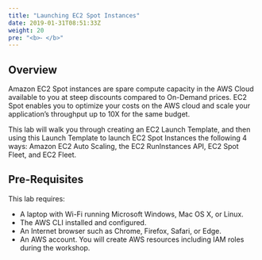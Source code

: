 ```yaml
---
title: "Launching EC2 Spot Instances"
date: 2019-01-31T08:51:33Z
weight: 20
pre: "<b>⁃ </b>"
---
```


## Overview

Amazon EC2 Spot instances are spare compute capacity in the AWS Cloud
available to you at steep discounts compared to On-Demand prices. EC2
Spot enables you to optimize your costs on the AWS cloud and scale your
application’s throughput up to 10X for the same budget.

This lab will walk you through creating an EC2 Launch Template, and then
using this Launch Template to launch EC2 Spot Instances the following 4
ways: Amazon EC2 Auto Scaling, the EC2 RunInstances API, EC2 Spot Fleet, and 
EC2 Fleet.


## Pre-Requisites

This lab requires:

 - A laptop with Wi-Fi running Microsoft Windows, Mac OS X, or Linux.
 - The AWS CLI installed and configured.
 - An Internet browser such as Chrome, Firefox, Safari, or Edge.
 - An AWS account. You will create AWS resources including IAM roles during the workshop.
